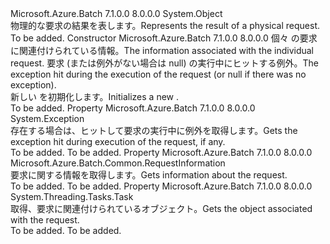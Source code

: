 <Type Name="RequestResult" FullName="Microsoft.Azure.Batch.Common.RequestResult">
  <TypeSignature Language="C#" Value="public sealed class RequestResult" />
  <TypeSignature Language="ILAsm" Value=".class public auto ansi sealed beforefieldinit RequestResult extends System.Object" />
  <TypeSignature Language="DocId" Value="T:Microsoft.Azure.Batch.Common.RequestResult" />
  <TypeSignature Language="VB.NET" Value="Public NotInheritable Class RequestResult" />
  <TypeSignature Language="F#" Value="type RequestResult = class" />
  <AssemblyInfo>
    <AssemblyName>Microsoft.Azure.Batch</AssemblyName>
    <AssemblyVersion>7.1.0.0</AssemblyVersion>
    <AssemblyVersion>8.0.0.0</AssemblyVersion>
  </AssemblyInfo>
  <Base>
    <BaseTypeName>System.Object</BaseTypeName>
  </Base>
  <Interfaces />
  <Docs>
    <summary>
            <span data-ttu-id="05e2a-101">物理的な要求の結果を表します。</span><span class="sxs-lookup"><span data-stu-id="05e2a-101">Represents the result of a physical request.</span></span>
            </summary>
    <remarks>To be added.</remarks>
  </Docs>
  <Members>
    <Member MemberName=".ctor">
      <MemberSignature Language="C#" Value="public RequestResult (Microsoft.Azure.Batch.Common.RequestInformation requestInformation, Exception exception);" />
      <MemberSignature Language="ILAsm" Value=".method public hidebysig specialname rtspecialname instance void .ctor(class Microsoft.Azure.Batch.Common.RequestInformation requestInformation, class System.Exception exception) cil managed" />
      <MemberSignature Language="DocId" Value="M:Microsoft.Azure.Batch.Common.RequestResult.#ctor(Microsoft.Azure.Batch.Common.RequestInformation,System.Exception)" />
      <MemberSignature Language="F#" Value="new Microsoft.Azure.Batch.Common.RequestResult : Microsoft.Azure.Batch.Common.RequestInformation * Exception -&gt; Microsoft.Azure.Batch.Common.RequestResult" Usage="new Microsoft.Azure.Batch.Common.RequestResult (requestInformation, exception)" />
      <MemberType>Constructor</MemberType>
      <AssemblyInfo>
        <AssemblyName>Microsoft.Azure.Batch</AssemblyName>
        <AssemblyVersion>7.1.0.0</AssemblyVersion>
        <AssemblyVersion>8.0.0.0</AssemblyVersion>
      </AssemblyInfo>
      <Parameters>
        <Parameter Name="requestInformation" Type="Microsoft.Azure.Batch.Common.RequestInformation" />
        <Parameter Name="exception" Type="System.Exception" />
      </Parameters>
      <Docs>
        <param name="requestInformation"><span data-ttu-id="05e2a-102">個々 の要求に関連付けられている情報。</span><span class="sxs-lookup"><span data-stu-id="05e2a-102">The information associated with the individual request.</span></span></param>
        <param name="exception"><span data-ttu-id="05e2a-103">要求 (または例外がない場合は null) の実行中にヒットする例外。</span><span class="sxs-lookup"><span data-stu-id="05e2a-103">The exception hit during the execution of the request (or null if there was no exception).</span></span></param>
        <summary>
            <span data-ttu-id="05e2a-104">新しい <see cref="T:Microsoft.Azure.Batch.Common.RequestResult" /> を初期化します。</span><span class="sxs-lookup"><span data-stu-id="05e2a-104">Initializes a new <see cref="T:Microsoft.Azure.Batch.Common.RequestResult" />.</span></span>
            </summary>
        <remarks>To be added.</remarks>
      </Docs>
    </Member>
    <Member MemberName="Exception">
      <MemberSignature Language="C#" Value="public Exception Exception { get; }" />
      <MemberSignature Language="ILAsm" Value=".property instance class System.Exception Exception" />
      <MemberSignature Language="DocId" Value="P:Microsoft.Azure.Batch.Common.RequestResult.Exception" />
      <MemberSignature Language="VB.NET" Value="Public ReadOnly Property Exception As Exception" />
      <MemberSignature Language="F#" Value="member this.Exception : Exception" Usage="Microsoft.Azure.Batch.Common.RequestResult.Exception" />
      <MemberType>Property</MemberType>
      <AssemblyInfo>
        <AssemblyName>Microsoft.Azure.Batch</AssemblyName>
        <AssemblyVersion>7.1.0.0</AssemblyVersion>
        <AssemblyVersion>8.0.0.0</AssemblyVersion>
      </AssemblyInfo>
      <ReturnValue>
        <ReturnType>System.Exception</ReturnType>
      </ReturnValue>
      <Docs>
        <summary>
            <span data-ttu-id="05e2a-105">存在する場合は、ヒットして要求の実行中に例外を取得します。</span><span class="sxs-lookup"><span data-stu-id="05e2a-105">Gets the exception hit during execution of the request, if any.</span></span>
            </summary>
        <value>To be added.</value>
        <remarks>To be added.</remarks>
      </Docs>
    </Member>
    <Member MemberName="RequestInformation">
      <MemberSignature Language="C#" Value="public Microsoft.Azure.Batch.Common.RequestInformation RequestInformation { get; }" />
      <MemberSignature Language="ILAsm" Value=".property instance class Microsoft.Azure.Batch.Common.RequestInformation RequestInformation" />
      <MemberSignature Language="DocId" Value="P:Microsoft.Azure.Batch.Common.RequestResult.RequestInformation" />
      <MemberSignature Language="VB.NET" Value="Public ReadOnly Property RequestInformation As RequestInformation" />
      <MemberSignature Language="F#" Value="member this.RequestInformation : Microsoft.Azure.Batch.Common.RequestInformation" Usage="Microsoft.Azure.Batch.Common.RequestResult.RequestInformation" />
      <MemberType>Property</MemberType>
      <AssemblyInfo>
        <AssemblyName>Microsoft.Azure.Batch</AssemblyName>
        <AssemblyVersion>7.1.0.0</AssemblyVersion>
        <AssemblyVersion>8.0.0.0</AssemblyVersion>
      </AssemblyInfo>
      <ReturnValue>
        <ReturnType>Microsoft.Azure.Batch.Common.RequestInformation</ReturnType>
      </ReturnValue>
      <Docs>
        <summary>
            <span data-ttu-id="05e2a-106">要求に関する情報を取得します。</span><span class="sxs-lookup"><span data-stu-id="05e2a-106">Gets information about the request.</span></span>
            </summary>
        <value>To be added.</value>
        <remarks>To be added.</remarks>
      </Docs>
    </Member>
    <Member MemberName="Task">
      <MemberSignature Language="C#" Value="public System.Threading.Tasks.Task Task { get; }" />
      <MemberSignature Language="ILAsm" Value=".property instance class System.Threading.Tasks.Task Task" />
      <MemberSignature Language="DocId" Value="P:Microsoft.Azure.Batch.Common.RequestResult.Task" />
      <MemberSignature Language="VB.NET" Value="Public ReadOnly Property Task As Task" />
      <MemberSignature Language="F#" Value="member this.Task : System.Threading.Tasks.Task" Usage="Microsoft.Azure.Batch.Common.RequestResult.Task" />
      <MemberType>Property</MemberType>
      <AssemblyInfo>
        <AssemblyName>Microsoft.Azure.Batch</AssemblyName>
        <AssemblyVersion>7.1.0.0</AssemblyVersion>
        <AssemblyVersion>8.0.0.0</AssemblyVersion>
      </AssemblyInfo>
      <ReturnValue>
        <ReturnType>System.Threading.Tasks.Task</ReturnType>
      </ReturnValue>
      <Docs>
        <summary>
            <span data-ttu-id="05e2a-107">取得、<see cref="T:System.Threading.Tasks.Task" />要求に関連付けられているオブジェクト。</span><span class="sxs-lookup"><span data-stu-id="05e2a-107">Gets the <see cref="T:System.Threading.Tasks.Task" /> object associated with the request.</span></span>
            </summary>
        <value>To be added.</value>
        <remarks>To be added.</remarks>
      </Docs>
    </Member>
  </Members>
</Type>